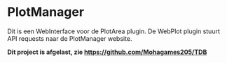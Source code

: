# PlotManager

Dit is een WebInterface voor de PlotArea plugin. De WebPlot plugin stuurt API requests naar de PlotManager website.

**Dit project is afgelast, zie https://github.com/Mohagames205/TDB**
